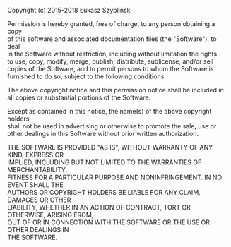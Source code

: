 Copyright (c) 2015-2018 Łukasz Szypliński  
 
Permission is hereby granted, free of charge, to any person obtaining a copy  
of this software and associated documentation files (the "Software"), to deal  
in the Software without restriction, including without limitation the rights  
to use, copy, modify, merge, publish, distribute, sublicense, and/or sell  
copies of the Software, and to permit persons to whom the Software is  
furnished to do so, subject to the following conditions:  
 
The above copyright notice and this permission notice shall be included in  
all copies or substantial portions of the Software.  
 
Except as contained in this notice, the name(s) of the above copyright holders  
shall not be used in advertising or otherwise to promote the sale, use or  
other dealings in this Software without prior written authorization.  
 
THE SOFTWARE IS PROVIDED "AS IS", WITHOUT WARRANTY OF ANY KIND, EXPRESS OR  
IMPLIED, INCLUDING BUT NOT LIMITED TO THE WARRANTIES OF MERCHANTABILITY,  
FITNESS FOR A PARTICULAR PURPOSE AND NONINFRINGEMENT. IN NO EVENT SHALL THE  
AUTHORS OR COPYRIGHT HOLDERS BE LIABLE FOR ANY CLAIM, DAMAGES OR OTHER  
LIABILITY, WHETHER IN AN ACTION OF CONTRACT, TORT OR OTHERWISE, ARISING FROM,  
OUT OF OR IN CONNECTION WITH THE SOFTWARE OR THE USE OR OTHER DEALINGS IN  
THE SOFTWARE.  